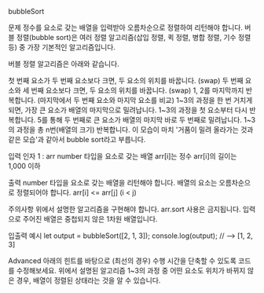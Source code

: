 bubbleSort

문제
정수를 요소로 갖는 배열을 입력받아 오름차순으로 정렬하여 리턴해야 합니다.
버블 정렬(bubble sort)은 여러 정렬 알고리즘(삽입 정렬, 퀵 정렬, 병합 정렬, 기수 정렬 등) 중 가장 기본적인 알고리즘입니다.

버블 정렬 알고리즘은 아래와 같습니다.

첫 번째 요소가 두 번째 요소보다 크면, 두 요소의 위치를 바꿉니다. (swap)
두 번째 요소와 세 번째 요소보다 크면, 두 요소의 위치를 바꿉니다. (swap)
1, 2를 마지막까지 반복합니다. (마지막에서 두 번째 요소와 마지막 요소를 비교)
1~3의 과정을 한 번 거치게 되면, 가장 큰 요소가 배열의 마지막으로 밀려납니다.
1~3의 과정을 첫 요소부터 다시 반복합니다.
5를 통해 두 번째로 큰 요소가 배열의 마지막 바로 두 번째로 밀려납니다.
1~3의 과정을 총 n번(배열의 크기) 반복합니다.
이 모습이 마치 '거품이 밀려 올라가는 것과 같은 모습'과 같아서 bubble sort라고 부릅니다.

입력
인자 1 : arr
number 타입을 요소로 갖는 배열
arr[i]는 정수
arr[i]의 길이는 1,000 이하

출력
number 타입을 요소로 갖는 배열을 리턴해야 합니다.
배열의 요소는 오름차순으로 정렬되어야 합니다.
arr[i] <= arr[j] (i < j)

주의사항
위에서 설명한 알고리즘을 구현해야 합니다.
arr.sort 사용은 금지됩니다.
입력으로 주어진 배열은 중첩되지 않은 1차원 배열입니다.

입출력 예시
let output = bubbleSort([2, 1, 3]);
console.log(output); // --> [1, 2, 3]

Advanced
아래의 힌트를 바탕으로 (최선의 경우) 수행 시간을 단축할 수 있도록 코드를 수정해보세요.
위에서 설명된 알고리즘 1~3의 과정 중 어떤 요소도 위치가 바뀌지 않은 경우, 배열이 정렬된 상태라는 것을 알 수 있습니다.